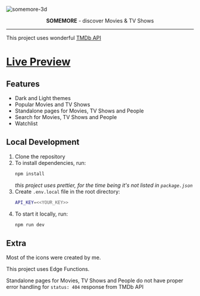 ![somemore-3d](https://user-images.githubusercontent.com/104111832/218467925-5373fb45-b0fd-4415-8083-3cb8764f7edd.jpg)

<p align="center">
  <b>SOMEMORE</b> - discover Movies & TV Shows
</p>

---

This project uses wonderful [TMDb API](https://www.themoviedb.org/)

# [Live Preview](https://somemore.vercel.app)

## Features

+ Dark and Light themes
+ Popular Movies and TV Shows
+ Standalone pages for Movies, TV Shows and People
+ Search for Movies, TV Shows and People
+ Watchlist

## Local Development

1. Clone the repository
1. To install dependencies, run:
   ```sh
   npm install
   ```
   *this project uses prettier, for the time being it's not listed in `package.json`*
1. Create `.env.local` file in the root directory:
   ```sh
   API_KEY=<<YOUR_KEY>>
   ```
1. To start it locally, run:
   ```sh
   npm run dev
   ```

## Extra

Most of the icons were created by me.

This project uses Edge Functions.

Standalone pages for Movies, TV Shows and People do not have proper error handling for `status: 404` response from TMDb API